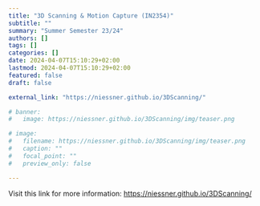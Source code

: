 ```yaml
---
title: "3D Scanning & Motion Capture (IN2354)"
subtitle: ""
summary: "Summer Semester 23/24"
authors: []
tags: []
categories: []
date: 2024-04-07T15:10:29+02:00
lastmod: 2024-04-07T15:10:29+02:00
featured: false
draft: false

external_link: "https://niessner.github.io/3DScanning/"

# banner:
#   image: https://niessner.github.io/3DScanning/img/teaser.png

# image:
#   filename: https://niessner.github.io/3DScanning/img/teaser.png
#   caption: ""
#   focal_point: ""
#   preview_only: false

---
```


Visit this link for more information: https://niessner.github.io/3DScanning/
